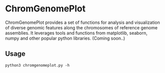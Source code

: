 # ChromGenomePlot
ChromGenomePlot provides a set of functions for analysis and visualization of diverse genomic features along the chromosomes of reference genome assemblies. It leverages 
tools and functions from matplotlib, seaborn, numpy and other popular python libraries. (Coming soon..)

## Usage
```
python3 chromgenomeplot.py -h
```

